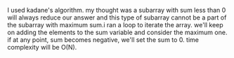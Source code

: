 I used kadane's algorithm. my thought was a subarray with sum less than 0 will always reduce our answer and this type of subarray cannot be a part of the subarray with maximum sum.i ran a loop to iterate the array. we'll keep on adding the elements to the sum variable and consider the maximum one. if at any point, sum becomes negative, we'll set the sum to 0. time complexity will be O(N).
